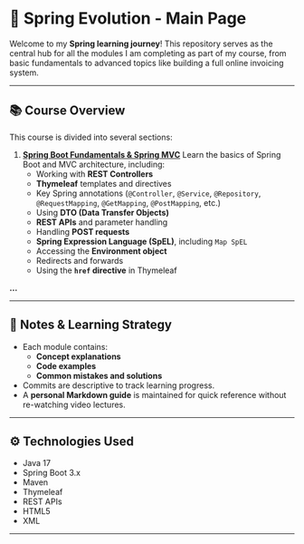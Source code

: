 # 🚀 Spring Evolution - Main Page

Welcome to my **Spring learning journey**! This repository serves as the central hub for all the modules I am completing as part of my course, from basic fundamentals to advanced topics like building a full online invoicing system.

---

## 📚 Course Overview

This course is divided into several sections:

1. [**Spring Boot Fundamentals & Spring MVC**](https://github.com/TU_USUARIO/spring-boot-fundamentals)
   Learn the basics of Spring Boot and MVC architecture, including:
   - Working with **REST Controllers**
   - **Thymeleaf** templates and directives
   - Key Spring annotations (`@Controller`, `@Service`, `@Repository`, `@RequestMapping`, `@GetMapping`, `@PostMapping`, etc.)
   - Using **DTO (Data Transfer Objects)**
   - **REST APIs** and parameter handling
   - Handling **POST requests**
   - **Spring Expression Language (SpEL)**, including `Map SpEL`  
   - Accessing the **Environment object**
   - Redirects and forwards
   - Using the **`href` directive** in Thymeleaf

**...**

---

## 🧠 Notes & Learning Strategy

- Each module contains:
  - **Concept explanations**
  - **Code examples**
  - **Common mistakes and solutions**
- Commits are descriptive to track learning progress.
- A **personal Markdown guide** is maintained for quick reference without re-watching video lectures.

---

## ⚙️ Technologies Used

- Java 17  
- Spring Boot 3.x  
- Maven  
- Thymeleaf  
- REST APIs  
- HTML5
- XML 

---
